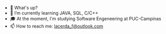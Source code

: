 - 👋 What's up? 
- 🌱 I’m currently learning JAVA, SQL, C/C++
- 🎓 At the moment, I'm studying Software Engeneering at PUC-Campinas
- 📫 How to reach me: lacerda_f@outlook.com


